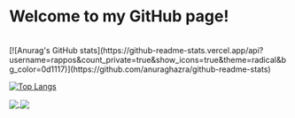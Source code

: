 # Welcome to my GitHub page!
</br>
[![Anurag's GitHub stats](https://github-readme-stats.vercel.app/api?username=rappos&count_private=true&show_icons=true&theme=radical&bg_color=0d1117)](https://github.com/anuraghazra/github-readme-stats)

[![Top Langs](https://github-readme-stats.vercel.app/api/top-langs/?username=rappos)](https://github.com/anuraghazra/github-readme-stats)

<a href="https://github.com/rappos/Cat-Facts">
  <img align="center" src="https://github-readme-stats.vercel.app/api/pin/?username=rappos&repo=Cat-Facts" />
</a>
<a href="https://github.com/fysikboken/fysikboken.github.io">
  <img align="center" src="https://github-readme-stats.vercel.app/api/pin/?username=fysikboken&repo=fysikboken.github.io" />
</a>
